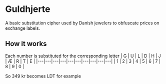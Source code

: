 # Guldhjerte
A basic substitution cipher used by Danish jewelers to obfuscate prices on exchange labels.

## How it works
Each number is substituted for the corresponding letter
| G | U | L | D | H | J | Æ | R | T | E |
|---|---|---|---|---|---|---|---|---|---|
| 1 | 2 | 3 | 4 | 5 | 6 | 7 | 8 | 9 | 0 |

So 349 kr becomes LDT for example
